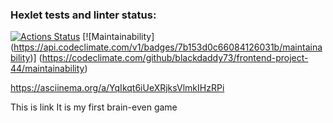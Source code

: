 ### Hexlet tests and linter status:
[![Actions Status](https://github.com/blackdaddy73/frontend-project-44/actions/workflows/hexlet-check.yml/badge.svg)](https://github.com/blackdaddy73/frontend-project-44/actions)
[![Maintainability]
(https://api.codeclimate.com/v1/badges/7b153d0c66084126031b/maintainability)]
(https://codeclimate.com/github/blackdaddy73/frontend-project-44/maintainability)

https://asciinema.org/a/YqIkqt6iUeXRjksVlmkIHzRPi

This is link
It is my first brain-even game

